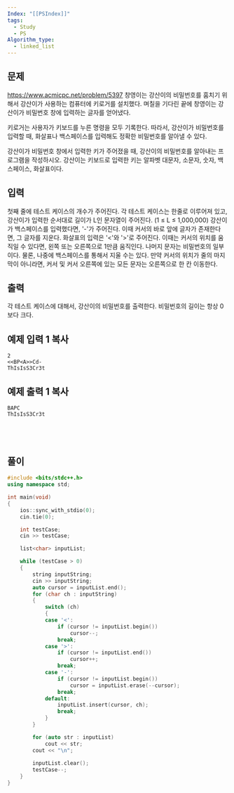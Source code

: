 ```yaml
---
Index: "[[PSIndex]]"
tags:
  - Study
  - PS
Algorithm_type:
  - linked_list
---
```


## 문제
https://www.acmicpc.net/problem/5397
창영이는 강산이의 비밀번호를 훔치기 위해서 강산이가 사용하는 컴퓨터에 키로거를 설치했다. 며칠을 기다린 끝에 창영이는 강산이가 비밀번호 창에 입력하는 글자를 얻어냈다.

키로거는 사용자가 키보드를 누른 명령을 모두 기록한다. 따라서, 강산이가 비밀번호를 입력할 때, 화살표나 백스페이스를 입력해도 정확한 비밀번호를 알아낼 수 있다. 

강산이가 비밀번호 창에서 입력한 키가 주어졌을 때, 강산이의 비밀번호를 알아내는 프로그램을 작성하시오. 강산이는 키보드로 입력한 키는 알파벳 대문자, 소문자, 숫자, 백스페이스, 화살표이다.

## 입력

첫째 줄에 테스트 케이스의 개수가 주어진다. 각 테스트 케이스는 한줄로 이루어져 있고, 강산이가 입력한 순서대로 길이가 L인 문자열이 주어진다. (1 ≤ L ≤ 1,000,000) 강산이가 백스페이스를 입력했다면, '-'가 주어진다. 이때 커서의 바로 앞에 글자가 존재한다면, 그 글자를 지운다. 화살표의 입력은 '<'와 '>'로 주어진다. 이때는 커서의 위치를 움직일 수 있다면, 왼쪽 또는 오른쪽으로 1만큼 움직인다. 나머지 문자는 비밀번호의 일부이다. 물론, 나중에 백스페이스를 통해서 지울 수는 있다. 만약 커서의 위치가 줄의 마지막이 아니라면, 커서 및 커서 오른쪽에 있는 모든 문자는 오른쪽으로 한 칸 이동한다.

## 출력

각 테스트 케이스에 대해서, 강산이의 비밀번호를 출력한다. 비밀번호의 길이는 항상 0보다 크다.

## 예제 입력 1 복사
```
2
<<BP<A>>Cd-
ThIsIsS3Cr3t
```

## 예제 출력 1 복사
```
BAPC
ThIsIsS3Cr3t
```
   
   
---
## 풀이
```cpp
#include <bits/stdc++.h>
using namespace std;

int main(void)
{
	ios::sync_with_stdio(0);
	cin.tie(0);

	int testCase;
	cin >> testCase;

	list<char> inputList;

	while (testCase > 0)
	{
		string inputString;
		cin >> inputString;
		auto cursor = inputList.end();
		for (char ch : inputString)
		{
			switch (ch)
			{
			case '<':
				if (cursor != inputList.begin())
					cursor--;
				break;
			case '>':
				if (cursor != inputList.end())
					cursor++;
				break;
			case '-':
				if (cursor != inputList.begin())
					cursor = inputList.erase(--cursor);
				break;
			default:
				inputList.insert(cursor, ch);
				break;
			}
		}

		for (auto str : inputList)
			cout << str;
		cout << "\n";
		
		inputList.clear();
		testCase--;
	}
}
```
